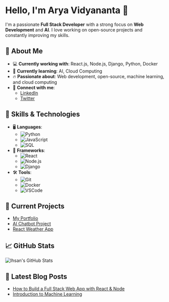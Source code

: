# Hello, I'm Arya Vidyananta 👋

I'm a passionate **Full Stack Developer** with a strong focus on **Web Development** and **AI**. I love working on open-source projects and constantly improving my skills.

## 🚀 About Me
- 💻 **Currently working with**: React.js, Node.js, Django, Python, Docker
- 🌱 **Currently learning**: AI, Cloud Computing
- 🔥 **Passionate about**: Web development, open-source, machine learning, and cloud computing
- 🔗 **Connect with me**: 
  - [LinkedIn](https://www.linkedin.com/in/your-linkedin)
  - [Twitter](https://twitter.com/your-twitter)

## 🔧 Skills & Technologies
- 🖥️ **Languages**: 
  - ![Python](https://img.shields.io/badge/Python-3.9-blue)
  - ![JavaScript](https://img.shields.io/badge/JavaScript-React-yellow)
  - ![SQL](https://img.shields.io/badge/SQL-blue)
- 🔗 **Frameworks**:
  - ![React](https://img.shields.io/badge/React-v17.0-blue)
  - ![Node.js](https://img.shields.io/badge/Node.js-v16.0-green)
  - ![Django](https://img.shields.io/badge/Django-v3.2.5-blue)
- 🛠️ **Tools**: 
  - ![Git](https://img.shields.io/badge/Git-v2.30.0-orange)
  - ![Docker](https://img.shields.io/badge/Docker-v20.10-blue)
  - ![VSCode](https://img.shields.io/badge/VSCode-v1.60-blue)
  
## 🌱 Current Projects
- [My Portfolio](https://your-portfolio.com) 
- [AI Chatbot Project](https://github.com/your-username/ai-chatbot)
- [React Weather App](https://github.com/your-username/react-weather-app)

## 📈 GitHub Stats
![Ihsan's GitHub Stats](https://github-readme-stats.vercel.app/api?username=your-username&show_icons=true&count_private=true)

## 📝 Latest Blog Posts
- [How to Build a Full Stack Web App with React & Node](https://your-blog-link.com)
- [Introduction to Machine Learning](https://your-blog-link.com)
